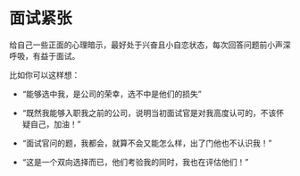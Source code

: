 # 面试紧张

给自己一些正面的心理暗示，最好处于兴奋且小自恋状态，每次回答问题前小声深呼吸，有益于面试。

比如你可以这样想：

- “能够选中我，是公司的荣幸，选不中是他们的损失”

- “既然我能够入职我之前的公司，说明当初面试官是对我高度认可的，不该怀疑自己，加油！”

- “面试官问的题，我都会，就算不会又能怎么样，出了门他也不认识我！”

- “这是一个双向选择而已，他们考验我的同时，我也在评估他们！”
